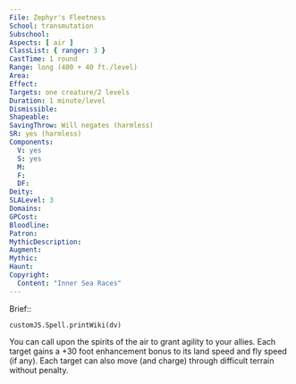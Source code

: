 ```yaml
---
File: Zephyr's Fleetness
School: transmutation
Subschool: 
Aspects: [ air ]
ClassList: { ranger: 3 }
CastTime: 1 round
Range: long (400 + 40 ft./level)
Area: 
Effect: 
Targets: one creature/2 levels
Duration: 1 minute/level
Dismissible: 
Shapeable: 
SavingThrow: Will negates (harmless)
SR: yes (harmless)
Components:
  V: yes
  S: yes
  M: 
  F: 
  DF: 
Deity: 
SLALevel: 3
Domains: 
GPCost: 
Bloodline: 
Patron: 
MythicDescription: 
Augment: 
Mythic: 
Haunt: 
Copyright:
  Content: "Inner Sea Races"
---
```

Brief:: 

```dataviewjs
customJS.Spell.printWiki(dv)
```

You can call upon the spirits of the air to grant agility to your allies. Each target gains a +30 foot enhancement bonus to its land speed and fly speed (if any). Each target can also move (and charge) through difficult terrain without penalty.
